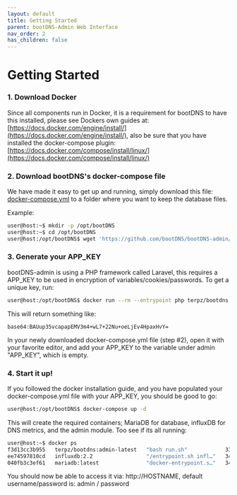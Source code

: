 ```yaml
---
layout: default
title: Getting Started
parent: bootDNS-Admin Web Interface
nav_order: 2
has_children: false
---
```


# Getting Started

### 1. Download Docker
Since all components run in Docker, it is a requirement for bootDNS to have this installed, please see Dockers own guides at: [https://docs.docker.com/engine/install/](https://docs.docker.com/engine/install/), also be sure that you have installed the docker-compose plugin: [https://docs.docker.com/compose/install/linux/](https://docs.docker.com/compose/install/linux/)

### 2. Download bootDNS's docker-compose file
We have made it easy to get up and running, simply download this file: [docker-compose.yml](https://github.com/bootDNS/bootDNS-admin/blob/main/docker-compose.yml) to a folder where you want to keep the database files.

Example:
```bash
user@host:~$ mkdir -p /opt/bootDNS
user@host:~$ cd /opt/bootDNS
user@host:/opt/bootDNS$ wget 'https://github.com/bootDNS/bootDNS-admin/blob/main/docker-compose.yml?raw=true' -O docker-compose.yml
```
    
### 3. Generate your APP_KEY
bootDNS-admin is using a PHP framework called Laravel, this requires a APP_KEY to be used in encryption of variables/cookies/passwords.
To get a unique key, run:

```bash
user@host:/opt/bootDNS$ docker run --rm --entrypoint php terpz/bootdns:admin-latest artisan key:generate --show
```

This will return something like:
```
base64:BAUup35vcapapEMV3m4+wL7+22Nu+oeLjEv4HpaxHvY=
```

In your newly downloaded docker-compose.yml file (step #2), open it with your favorite editor, and add your APP_KEY to the variable under admin "APP_KEY", which is empty.

### 4. Start it up! 
If you followed the docker installation guide, and you have populated your docker-compose.yml file with your APP_KEY, you should be good to go:

```bash
user@host:/opt/bootDNS$ docker-compose up -d 
```

This will create the required containers; MariaDB for database, influxDB for DNS metrics, and the admin module.
Too see if its all running:

```bash
user@host:~$ docker ps
f3d13cc3b955   terpz/bootdns:admin-latest   "bash run.sh"            33 seconds ago   Up 31 seconds (healthy)   0.0.0.0:80->80/tcp, :::80->80/tcp                       bootdns-admin-1
ee74597810cd   influxdb:2.2                 "/entrypoint.sh infl…"   34 seconds ago   Up 32 seconds             0.0.0.0:8086->8086/tcp, :::8086->8086/tcp               bootdns-influxdb-1
040fb3c3ef61   mariadb:latest               "docker-entrypoint.s…"   34 seconds ago   Up 32 seconds             3306/tcp                                                bootdns-mariadb-1

```

You should now be able to access it via: http://HOSTNAME, default username/password is: admin / password
